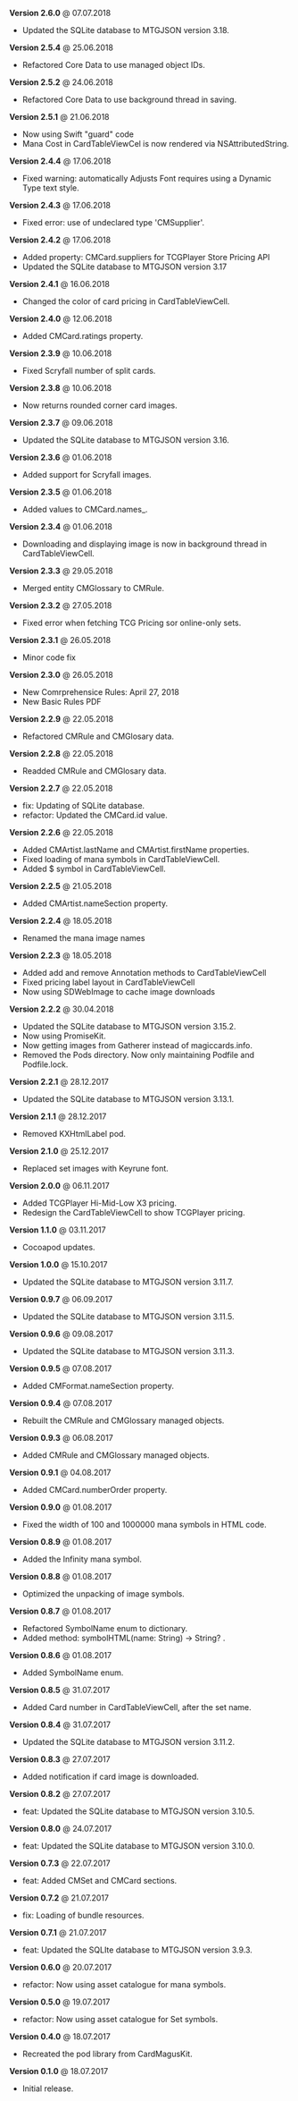**Version 2.6.0** @ 07.07.2018
- Updated the SQLite database to MTGJSON version 3.18.

**Version 2.5.4** @ 25.06.2018
- Refactored Core Data to use managed object IDs.

**Version 2.5.2** @ 24.06.2018
- Refactored Core Data to use background thread in saving.

**Version 2.5.1** @ 21.06.2018
- Now using Swift "guard" code
- Mana Cost in CardTableViewCel is now rendered via NSAttributedString.

**Version 2.4.4** @ 17.06.2018
- Fixed warning: automatically Adjusts Font requires using a Dynamic Type text style.

**Version 2.4.3** @ 17.06.2018
- Fixed error: use of undeclared type 'CMSupplier'.

**Version 2.4.2** @ 17.06.2018
- Added property: CMCard.suppliers for TCGPlayer Store Pricing API
- Updated the SQLite database to MTGJSON version 3.17

**Version 2.4.1** @ 16.06.2018
- Changed the color of card pricing in CardTableViewCell.

**Version 2.4.0** @ 12.06.2018
- Added CMCard.ratings property.

**Version 2.3.9** @ 10.06.2018
- Fixed Scryfall number of split cards.

**Version 2.3.8** @ 10.06.2018
- Now returns rounded corner card images.

**Version 2.3.7** @ 09.06.2018
- Updated the SQLite database to MTGJSON version 3.16.

**Version 2.3.6** @ 01.06.2018
- Added support for Scryfall images.

**Version 2.3.5** @ 01.06.2018
- Added values to CMCard.names_.

**Version 2.3.4** @ 01.06.2018
- Downloading and displaying image is now in background thread in CardTableViewCell.

**Version 2.3.3** @ 29.05.2018
- Merged entity CMGlossary to CMRule.

**Version 2.3.2** @ 27.05.2018
- Fixed error when fetching TCG Pricing sor online-only sets.

**Version 2.3.1** @ 26.05.2018
- Minor code fix

**Version 2.3.0** @ 26.05.2018
- New Comrprehensice Rules: April 27, 2018
- New Basic Rules PDF

**Version 2.2.9** @ 22.05.2018
- Refactored CMRule and CMGlosary data.

**Version 2.2.8** @ 22.05.2018
- Readded CMRule and CMGlosary data.

**Version 2.2.7** @ 22.05.2018
- fix: Updating of SQLite database.
- refactor: Updated the CMCard.id value.

**Version 2.2.6** @ 22.05.2018

- Added CMArtist.lastName and CMArtist.firstName properties.
- Fixed loading of mana symbols in CardTableViewCell.
- Added $ symbol in CardTableViewCell.

**Version 2.2.5** @ 21.05.2018

- Added CMArtist.nameSection property.

**Version 2.2.4** @ 18.05.2018

- Renamed the mana image names

**Version 2.2.3** @ 18.05.2018

- Added add and remove Annotation methods to CardTableViewCell
- Fixed pricing label layout in CardTableViewCell
- Now using SDWebImage to cache image downloads

**Version 2.2.2** @ 30.04.2018

- Updated the SQLite database to MTGJSON version 3.15.2.
- Now using PromiseKit.
- Now getting images from Gatherer instead of magiccards.info.
- Removed the Pods directory. Now only maintaining Podfile and Podfile.lock.

**Version 2.2.1** @ 28.12.2017

- Updated the SQLite database to MTGJSON version 3.13.1.

**Version 2.1.1** @ 28.12.2017

- Removed KXHtmlLabel pod.

**Version 2.1.0** @ 25.12.2017

- Replaced set images with Keyrune font.

**Version 2.0.0** @ 06.11.2017

- Added TCGPlayer Hi-Mid-Low X3 pricing.
- Redesign the CardTableViewCell to show TCGPlayer pricing.

**Version 1.1.0** @ 03.11.2017

- Cocoapod updates.

**Version 1.0.0** @ 15.10.2017

- Updated the SQLite database to MTGJSON version 3.11.7.

**Version 0.9.7** @ 06.09.2017

- Updated the SQLite database to MTGJSON version 3.11.5.

**Version 0.9.6** @ 09.08.2017

- Updated the SQLite database to MTGJSON version 3.11.3.

**Version 0.9.5** @ 07.08.2017

- Added CMFormat.nameSection property.

**Version 0.9.4** @ 07.08.2017

- Rebuilt the CMRule and CMGlossary managed objects.

**Version 0.9.3** @ 06.08.2017

- Added CMRule and CMGlossary managed objects.

**Version 0.9.1** @ 04.08.2017

- Added CMCard.numberOrder property.

**Version 0.9.0** @ 01.08.2017

- Fixed the width of 100 and 1000000 mana symbols in HTML code.

**Version 0.8.9** @ 01.08.2017

- Added the Infinity mana symbol.

**Version 0.8.8** @ 01.08.2017

- Optimized the unpacking of image symbols.

**Version 0.8.7** @ 01.08.2017

- Refactored SymbolName enum to dictionary.
- Added method: symbolHTML(name: String) -> String? .

**Version 0.8.6** @ 01.08.2017

- Added SymbolName enum.

**Version 0.8.5** @ 31.07.2017

- Added Card number in CardTableViewCell, after the set name.

**Version 0.8.4** @ 31.07.2017

- Updated the SQLite database to MTGJSON version 3.11.2.

**Version 0.8.3** @ 27.07.2017

- Added notification if card image is downloaded.

**Version 0.8.2** @ 27.07.2017

- feat: Updated the SQLite database to MTGJSON version 3.10.5.

**Version 0.8.0** @ 24.07.2017

- feat: Updated the SQLite database to MTGJSON version 3.10.0.

**Version 0.7.3** @ 22.07.2017

- feat: Added CMSet and CMCard sections.

**Version 0.7.2** @ 21.07.2017

- fix: Loading of bundle resources.

**Version 0.7.1** @ 21.07.2017

- feat: Updated the SQLIte database to MTGJSON version 3.9.3.

**Version 0.6.0** @ 20.07.2017

- refactor: Now using asset catalogue for mana symbols.

**Version 0.5.0** @ 19.07.2017

- refactor: Now using asset catalogue for Set symbols.

**Version 0.4.0** @ 18.07.2017

- Recreated the pod library from CardMagusKit.

**Version 0.1.0** @ 18.07.2017

- Initial release.
 
